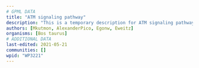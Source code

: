 ```yaml
---
# GPML DATA
title: "ATM signaling pathway"
description: "This is a temporary description for ATM signaling pathway"
authors: [Mkutmon, AlexanderPico, Egonw, Eweitz]
organisms: [Bos taurus]
# ADDITIONAL DATA
last-edited: 2021-05-21
communities: []
wpid: "WP3221"
---
```

